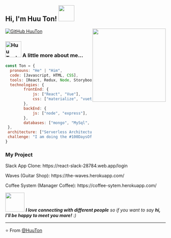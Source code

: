 <h2> Hi, I'm Huu Ton! <img src="https://media.giphy.com/media/mGcNjsfWAjY5AEZNw6/giphy.gif" width="50"></h2>
<img align='right' src="https://media.giphy.com/media/M9gbBd9nbDrOTu1Mqx/giphy.gif" width="230">

[![GitHub HuuTon](https://img.shields.io/github/followers/thaiane?label=follow&style=social)](https://github.com/nghuuton)


### <a href="https://app.daily.dev/huuton"><img src="https://api.daily.dev/devcards/cb7cf704df484929a5cf393afe440f38.png?r=uh7" width="50" alt="Huu Ton's Dev Card"/></a> A little more about me...  


```javascript
const Ton = {
  pronouns: "He" | "Him",
  code: [Javascript, HTML, CSS],
  tools: [React, Redux, Node, Storybook],
  technologies: {
        frontEnd: {
            js: ["React", "Vue"],
            css: ["materialize", "vuetify", "bootstrap", "ant design"]
        },
        backEnd: {
            js: ["node", "express"],
        },
        databases: ["mongo", "MySql", "Postgre"],
 },
 architecture: ["Serverless Architecture", "Progressive web applications", "Single page applications"],
 challenge: "I am doing the #100DaysOfCode challenge focused on react and javascript"
}
```
<h3> My Project </h3>
<p> Slack App Clone: https://react-slack-28784.web.app/login </p>
<p> Waves (Guitar Shop): https://the-waves.herokuapp.com/ </p>
<p> Coffee System (Manager Coffee): https://coffee-sytem.herokuapp.com/ </p>

<img src="https://media.giphy.com/media/LnQjpWaON8nhr21vNW/giphy.gif" width="60"> <em><b>I love connecting with different people</b> so if you want to say <b>hi, I'll be happy to meet you more!</b> :)</em>



---

⭐️ From [@HuuTon](https://github.com/nghuuton)
